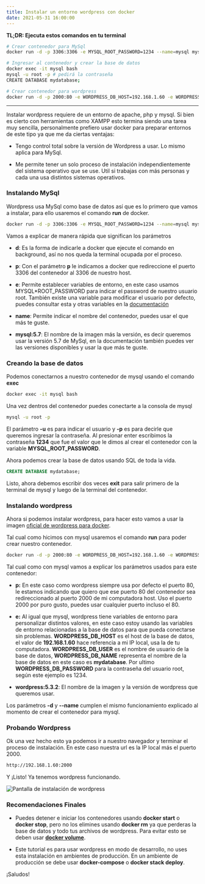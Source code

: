 ```yaml
---
title: Instalar un entorno wordpress con docker
date: 2021-05-31 16:00:00
---
```


**TL;DR: Ejecuta estos comandos en tu terminal**

```bash
# Crear contenedor para MySql
docker run -d -p 3306:3306 -e MYSQL_ROOT_PASSWORD=1234 --name=mysql mysql:5.7
```

```bash
# Ingresar al contenedor y crear la base de datos
docker exec -it mysql bash
mysql -u root -p # pedirá la contraseña
CREATE DATABASE mydatabase;
```

```bash
# Crear contenedor para wordpress
docker run -d -p 2000:80 -e WORDPRESS_DB_HOST=192.168.1.60 -e WORDPRESS_DB_USER=root -e WORDPRESS_DB_NAME=mydatabase -e WORDPRESS_DB_PASSWORD=1234 --name wp wordpress:5.3.2
```

---

Instalar wordpress requiere de un entorno de apache, php y mysql. Si bien es cierto con herramientas como XAMPP esto termina siendo una tarea muy sencilla, personalmente prefiero usar docker para preparar entornos de este tipo ya que me da ciertas ventajas:

- Tengo control total sobre la versión de Wordpress a usar. Lo mismo aplica para MySql.

- Me permite tener un solo proceso de instalación independientemente del sistema operativo que se use. Util si trabajas con más personas y cada una usa distintos sistemas operativos.

### Instalando MySql

Wordpress usa MySql como base de datos así que es lo primero que vamos a instalar, para ello usaremos el comando **run** de docker.

```bash
docker run -d -p 3306:3306 -e MYSQL_ROOT_PASSWORD=1234 --name=mysql mysql:5.7
```

Vamos a explicar de manera rápida que significan los parámetros

- **d**: Es la forma de indicarle a docker que ejecute el comando en background, así no nos queda la terminal ocupada por el proceso.

- **p**: Con el parámetro **p** le indicamos a docker que redireccione el puerto 3306 del contenedor al 3306 de nuestro host.

- **e**: Permite establecer variables de entorno, en este caso usamos MYSQL*ROOT_PASSWORD para indicar el password de nuestro usuario root. También existe una variable para modificar el usuario por defecto, puedes consultar esta y otras variables en la [documentación](https://hub.docker.com/*/mysql)

- **name**: Permite indicar el nombre del contenedor, puedes usar el que más te guste.

- **mysql:5.7**: El nombre de la imagen más la versión, es decir queremos usar la versión 5.7 de MySql, en la documentación también puedes ver las versiones disponibles y usar la que más te guste.

### Creando la base de datos

Podemos conectarnos a nuestro contenedor de mysql usando el comando **exec**

```bash
docker exec -it mysql bash
```

Una vez dentros del contenedor puedes conectarte a la consola de mysql

```bash
mysql -u root -p
```

El parámetro **-u** es para indicar el usuario y **-p** es para decirle que queremos ingresar la contraseña. Al presionar enter escribimos la contraseña **1234** que fue el valor que le dimos al crear el contenedor con la variable **MYSQL_ROOT_PASSWORD**.

Ahora podemos crear la base de datos usando SQL de toda la vida.

```sql
CREATE DATABASE mydatabase;
```

Listo, ahora debemos escribir dos veces **exit** para salir primero de la terminal de mysql y luego de la terminal del contenedor.

### Instalando wordpress

Ahora si podemos instalar wordpress, para hacer esto vamos a usar la imagen [oficial de wordpress para docker](https://hub.docker.com/_/wordpress/).

Tal cual como hicimos con mysql usaremos el comando **run** para poder crear nuestro contenedor.

```bash
docker run -d -p 2000:80 -e WORDPRESS_DB_HOST=192.168.1.60 -e WORDPRESS_DB_USER=root -e WORDPRESS_DB_NAME=mydatabase -e WORDPRESS_DB_PASSWORD=1234 --name wp wordpress:5.3.2
```

Tal cual como con mysql vamos a explicar los parámetros usados para este contenedor:

- **p:** En este caso como wordpress siempre usa por defecto el puerto 80, le estamos indicando que quiero que ese puerto 80 del contenedor sea redireccionado al puerto 2000 de mi computadora host. Uso el puerto 2000 por puro gusto, puedes usar cualquier puerto incluso el 80.

- **e:** Al igual que mysql, wordpress tiene variables de entorno para personalizar distintos valores, en este caso estoy usando las variables de entorno relacionadas a la base de datos para que pueda conectarse sin problemas. **WORDPRESS_DB_HOST** es el host de la base de datos, el valor de **192.168.1.60** hace referencia a mi IP local, usa la de tu computadora. **WORDPRESS_DB_USER** es el nombre de usuario de la base de datos, **WORDPRESS_DB_NAME** representa el nombre de la base de datos en este caso es **mydatabase**. Por ultimo **WORDPRESS_DB_PASSWORD** para la contraseña del usuario root, según este ejemplo es 1234.

- **wordpress:5.3.2**: El nombre de la imagen y la versión de wordpress que queremos usar.

Los parámetros **-d** y **--name** cumplen el mismo funcionamiento explicado al momento de crear el contenedor para mysql.

### Probando Wordpress

Ok una vez hecho esto ya podemos ir a nuestro navegador y terminar el proceso de instalación. En este caso nuestra url es la IP local más el puerto 2000.

```bash
http://192.168.1.60:2000
```

Y ¡Listo! Ya tenemos wordpress funcionando.

![Pantalla de instalación de wordpress](https://eperedo-blog.s3.amazonaws.com/docker/docker-wordpress-welcome.PNG)

### Recomendaciones Finales

- Puedes detener e iniciar los contenedores usando **docker start** o **docker stop**, pero no los elimines usando **docker rm** ya que perderas la base de datos y todo tus archivos de wordpress. Para evitar esto se deben usar **[docker volume](https://docs.docker.com/storage/volumes/)**.

- Este tutorial es para usar wordpress en modo de desarrollo, no uses esta instalación en ambientes de producción. En un ambiente de producción se debe usar **docker-compose** o **docker stack deploy**.

¡Saludos!
